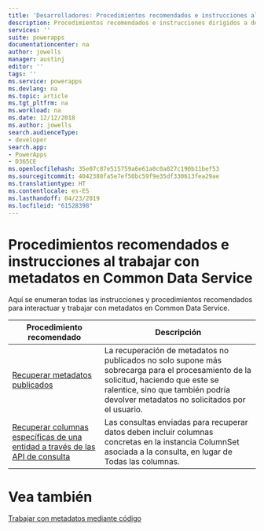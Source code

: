 ```yaml
---
title: 'Desarrolladores: Procedimientos recomendados e instrucciones al trabajar con metadatos en Common Data Service | Microsoft Docs'
description: Procedimientos recomendados e instrucciones dirigidos a desarrolladores que trabajan con metadatos en Common Data Service en PowerApps.
services: ''
suite: powerapps
documentationcenter: na
author: jowells
manager: austinj
editor: ''
tags: ''
ms.service: powerapps
ms.devlang: na
ms.topic: article
ms.tgt_pltfrm: na
ms.workload: na
ms.date: 12/12/2018
ms.author: jowells
search.audienceType:
- developer
search.app:
- PowerApps
- D365CE
ms.openlocfilehash: 35e07c87e515759a6e61a0c0a027c190b11bef53
ms.sourcegitcommit: 4042388fa5e7ef50bc59f9e35df330613fea29ae
ms.translationtype: HT
ms.contentlocale: es-ES
ms.lasthandoff: 04/23/2019
ms.locfileid: "61528398"
---
```

# <a name="best-practices-and-guidance-while-working-with-metadata-for-the-common-data-service"></a>Procedimientos recomendados e instrucciones al trabajar con metadatos en Common Data Service

Aquí se enumeran todas las instrucciones y procedimientos recomendados para interactuar y trabajar con metadatos en Common Data Service.


|Procedimiento recomendado  |Descripción  |
|---------|---------|
|[Recuperar metadatos publicados](retrieve-published-metadata.md)     |La recuperación de metadatos no publicados no solo supone más sobrecarga para el procesamiento de la solicitud, haciendo que este se ralentice, sino que también podría devolver metadatos no solicitados por el usuario.         |
|[Recuperar columnas específicas de una entidad a través de las API de consulta](retrieve-specific-columns-entity-via-query-apis.md)     |Las consultas enviadas para recuperar datos deben incluir columnas concretas en la instancia ColumnSet asociada a la consulta, en lugar de Todas las columnas.         |

# <a name="see-also"></a>Vea también
[Trabajar con metadatos mediante código](../../metadata-services.md)<br />